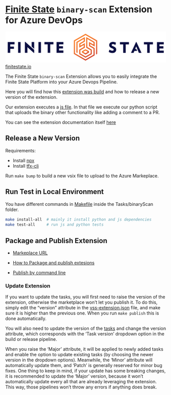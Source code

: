 
# [Finite State](https://finitestate.io) `binary-scan` Extension for Azure DevOps

![Finite state logo](./Tasks/binaryScan/screenshots/FS-Logo.png)
[finitestate.io](https://finitestate.io)

The Finite State `binary-scan` Extension allows you to easily integrate the Finite State Platform into your Azure Devops Pipeline.

Here you will find how this [extension was build](https://learn.microsoft.com/en-us/azure/devops/extend/develop/add-build-task?toc=%2Fazure%2Fdevops%2Fmarketplace-extensibility%2Ftoc.json&view=azure-devops) and how to release a new version of the extension.

Our extension executes a [js file](./Tasks/binaryScan/main.js). In that file we execute our python script that uploads the binary other functionality like adding a comment to a PR.

You can see the extension documentation itself [here](Marketplace.md)

## Release a New Version

Requirements:
 - Install [npx](https://www.npmjs.com/package/npx)
 - Install [tfx-cli](https://www.npmjs.com/package/tfx-cli)

Run `make bump` to build a new vsix file to upload to the Azure Markeplace.

## Run Test in Local Environment
You have different commands in [Makefile](Tasks/binaryScan/Makefile) inside the Tasks/binaryScan folder.
```bash
make install-all  # mainly it install python and js dependencies
make test-all     # run js and python tests
```

## Package and Publish Extension
- [Markeplace URL](https://marketplace.visualstudio.com/manage/publishers/finite-state)

- [How to Package and publish extesions](https://learn.microsoft.com/en-us/azure/devops/extend/publish/overview?toc=%2Fazure%2Fdevops%2Fmarketplace-extensibility%2Ftoc.json&view=azure-devops)

- [Publish by command line](https://learn.microsoft.com/en-us/azure/devops/extend/publish/command-line?toc=%2Fazure%2Fdevops%2Fmarketplace-extensibility%2Ftoc.json&view=azure-devops)

### Update Extension

If you want to update the tasks, you will first need to raise the version of the extension, otherwise the marketplace won’t let you publish it. To do this, simply edit the “version” attribute in the [vss-extension.json](vss-extension.json) file, and make sure it is higher than the previous one. When you run `make publish` this is done automatically.

You will also need to update the version of the [tasks](Tasks/binaryScan/task.json) and change the version attribute, which corresponds with the ‘Task version’ dropdown option in the build or release pipeline.

When you raise the ‘Major’ attribute, it will be applied to newly added tasks and enable the option to update existing tasks (by choosing the newer version in the dropdown options). Meanwhile, the ‘Minor’ attribute will automatically update them, and ‘Patch’ is generally reserved for minor bug fixes. One thing to keep in mind, if your update has some breaking changes, it is recommended to update the ‘Major’ version, because it won’t automatically update every all that are already leveraging the extension. This way, those pipelines won’t throw any errors if anything does break.
